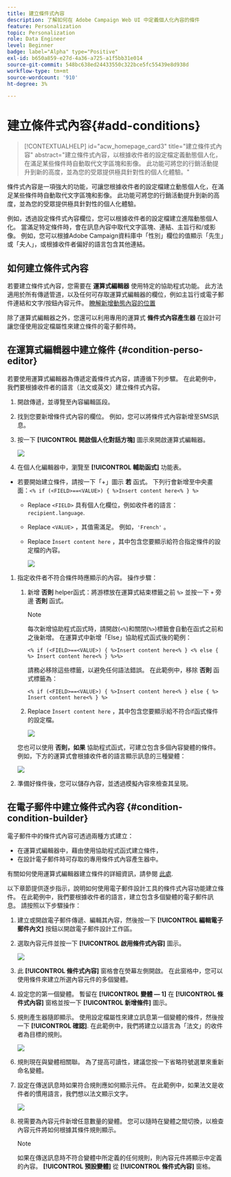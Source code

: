 ```yaml
---
title: 建立條件式內容
description: 了解如何在 Adobe Campaign Web UI 中定義個人化內容的條件
feature: Personalization
topic: Personalization
role: Data Engineer
level: Beginner
badge: label="Alpha" type="Positive"
exl-id: b650a859-e27d-4a36-a725-a1f5bb31e014
source-git-commit: 548bc638ed24433550c322bce5fc55439e8d938d
workflow-type: tm+mt
source-wordcount: '910'
ht-degree: 3%

---
```


# 建立條件式內容{#add-conditions}

>[!CONTEXTUALHELP]
>id="acw_homepage_card3"
>title="建立條件式內容"
>abstract="建立條件式內容，以根據收件者的設定檔定義動態個人化，在滿足某些條件時自動取代文字區塊和影像。 此功能可將您的行銷活動提升到新的高度，並為您的受眾提供極具針對性的個人化體驗。"

條件式內容是一項強大的功能，可讓您根據收件者的設定檔建立動態個人化，在滿足某些條件時自動取代文字區塊和影像。 此功能可將您的行銷活動提升到新的高度，並為您的受眾提供極具針對性的個人化體驗。

例如，透過設定條件式內容欄位，您可以根據收件者的設定檔建立進階動態個人化。 當滿足特定條件時，會在訊息內容中取代文字區塊、連結、主旨行和/或影像。 例如，您可以根據Adobe Campaign資料庫中「性別」欄位的值顯示「先生」或「夫人」，或根據收件者偏好的語言包含其他連結。

## 如何建立條件式內容

若要建立條件式內容，您需要在 **運算式編輯器** 使用特定的協助程式功能。 此方法適用於所有傳遞管道，以及任何可存取運算式編輯器的欄位，例如主旨行或電子郵件連結和文字/按鈕內容元件。 [瞭解新增動態內容的位置](gs-personalization.md/#access)

除了運算式編輯器之外，您還可以利用專用的運算式 **條件式內容產生器** 在設計可讓您僅使用設定檔屬性來建立條件的電子郵件時。

## 在運算式編輯器中建立條件 {#condition-perso-editor}

若要使用運算式編輯器為傳遞定義條件式內容，請遵循下列步驟。 在此範例中，我們要根據收件者的語言（法文或英文）建立條件式內容。

1. 開啟傳遞，並導覽至內容編輯區段。

1. 找到您要新增條件式內容的欄位。 例如，您可以將條件式內容新增至SMS訊息。

1. 按一下 **[!UICONTROL 開啟個人化對話方塊]** 圖示來開啟運算式編輯器。

   ![](assets/open-perso-editor-sms.png)

1. 在個人化編輯器中，瀏覽至 **[!UICONTROL 輔助函式]** 功能表。

* 若要開始建立條件，請按一下「+」圖示 **若** 函式。 下列行會新增至中央畫面：`<% if (<FIELD>==<VALUE>) { %>Insert content here<% } %>`

   * Replace `<FIELD>` 具有個人化欄位，例如收件者的語言： `recipient.language`.
   * Replace `<VALUE>` ，其值需滿足。 例如，`'French'` 。
   * Replace `Ìnsert content here` ，其中包含您要顯示給符合指定條件的設定檔的內容。

     ![](assets/condition-sample1.png)

1. 指定收件者不符合條件時應顯示的內容。 操作步驟：

   1. 新增 **否則** helper函式：將游標放在運算式結束標籤之前 `%>` 並按一下 `+` 旁邊 **否則** 函式。

      >[!NOTE]
      >
      >每次新增協助程式函式時，請開啟(`<%`)和關閉(`%>`)標籤會自動在函式之前和之後新增。 在運算式中新增「Else」協助程式函式後的範例：
      >
      >`<% if (<FIELD>==<VALUE>) { %>Insert content here<% } <% else { %> Insert content here<% } %>%>`
      >
      >請務必移除這些標籤，以避免任何語法錯誤。 在此範例中，移除 **否則** 函式標籤為：
      >
      >`<% if (<FIELD>==<VALUE>) { %>Insert content here<% } else { %> Insert content here<% } %>`

   1. Replace `Ìnsert content here` ，其中包含您要顯示給不符合if函式條件的設定檔。

      ![](assets/condition-sample2.png)

   您也可以使用 **否則，如果** 協助程式函式，可建立包含多個內容變體的條件。 例如，下方的運算式會根據收件者的語言顯示訊息的三種變體：

   ![](assets/condition-sample3.png)

1. 準備好條件後，您可以儲存內容，並透過模擬內容來檢查其呈現。

## 在電子郵件中建立條件式內容  {#condition-condition-builder}

電子郵件中的條件式內容可透過兩種方式建立：
* 在運算式編輯器中，藉由使用協助程式函式建立條件，
* 在設計電子郵件時可存取的專用條件式內容產生器中。

有關如何使用運算式編輯器建立條件的詳細資訊，請參閱 [此處](#condition-perso-editor).

以下章節提供逐步指示，說明如何使用電子郵件設計工具的條件式內容功能建立條件。 在此範例中，我們要根據收件者的語言，建立包含多個變體的電子郵件訊息。 請按照以下步驟操作：

1. 建立或開啟電子郵件傳遞、編輯其內容，然後按一下 **[!UICONTROL 編輯電子郵件內文]** 按鈕以開啟電子郵件設計工作區。

1. 選取內容元件並按一下 **[!UICONTROL 啟用條件式內容]** 圖示。

   ![](assets/condition-email-enable.png)

1. 此 **[!UICONTROL 條件式內容]** 窗格會在熒幕左側開啟。 在此窗格中，您可以使用條件來建立所選內容元件的多個變體。

1. 設定您的第一個變體。 暫留在 **[!UICONTROL 變體 — 1]** 在 **[!UICONTROL 條件式內容]** 窗格並按一下 **[!UICONTROL 新增條件]** 圖示。

1. 規則產生器隨即顯示。 使用設定檔屬性來建立訊息第一個變體的條件，然後按一下 **[!UICONTROL 確認]**. 在此範例中，我們將建立以語言為「法文」的收件者為目標的規則。

   ![](assets/condition-email-rule.png)

1. 規則現在與變體相關聯。 為了提高可讀性，建議您按一下省略符號選單來重新命名變體。

1. 設定在傳送訊息時如果符合規則應如何顯示元件。 在此範例中，如果法文是收件者的慣用語言，我們想以法文顯示文字。

   ![](assets/condition-email-variant1.png)

1. 視需要為內容元件新增任意數量的變體。 您可以隨時在變體之間切換，以檢查內容元件將如何根據其條件規則顯示。

   >[!NOTE]
   >如果在傳送訊息時不符合變體中所定義的任何規則，則內容元件將顯示中定義的內容。 **[!UICONTROL 預設變體]** 從 **[!UICONTROL 條件式內容]** 窗格。

